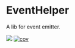 # EventHelper
A lib for event emitter.

![](https://travis-ci.org/yvanwangl/EventHelper.svg?branch=master)
[![cov](https://codecov.io/gh/yvanwangl/EventHelper/branch/master/graph/badge.svg)](https://codecov.io/gh/yvanwangl/EventHelper)
 
